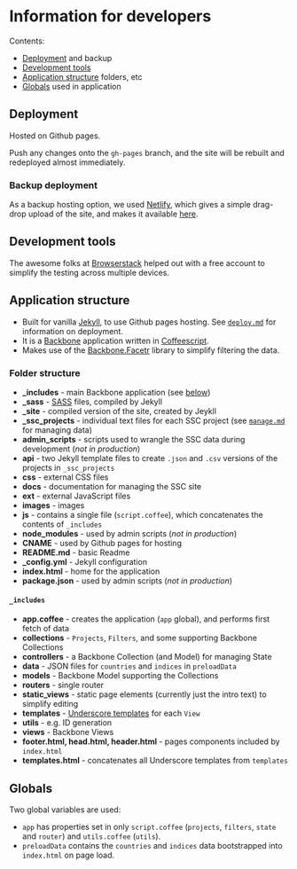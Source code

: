 # Information for developers

Contents:

- [Deployment](#deployment) and backup
- [Development tools](#development-tools)
- [Application structure](#application-structure) folders, etc
- [Globals](#globals) used in application


## Deployment

Hosted on Github pages. 

Push any changes onto the `gh-pages` branch, and the site will be rebuilt and redeployed almost immediately.

### Backup deployment

As a backup hosting option, we used [Netlify](https://www.netlify.com), which gives a simple drag-drop upload of the site, and makes it available [here](https://ssc.netlify.com).

## Development tools

The awesome folks at [Browserstack](https://www.browserstack.com) helped out with a free account to simplify the testing across multiple devices.


## Application structure

- Built for vanilla [Jekyll](www.jekyllrb.com), to use Github pages hosting. See [`deploy.md`](docs/deploy.md) for information on deployment.
- It is a [Backbone](backbonejs.org) application written in [Coffeescript](coffeescript.org).
- Makes use of the [Backbone.Facetr](https://github.com/arillo/Backbone.Facetr) library to simplify filtering the data.

### Folder structure

- **_includes** - main Backbone application (see [below](#_includes))
- **_sass** - [SASS](http://sass-lang.com) files, compiled by Jekyll
- **_site** - compiled version of the site, created by Jeykll
- **_ssc_projects** - individual text files for each SSC project (see [`manage.md`](docs/manage.md) for managing data)
- **admin_scripts** - scripts used to wrangle the SSC data during development (*not in production*)
- **api** - two Jekyll template files to create `.json` and `.csv` versions of the projects in `_ssc_projects`
- **css** - external CSS files
- **docs** - documentation for managing the SSC site
- **ext** - external JavaScript files
- **images** - images
- **js** - contains a single file (`script.coffee`), which concatenates the contents of `_includes`
- **node_modules** - used by admin scripts (*not in production*)
- **CNAME** - used by Github pages for hosting
- **README.md** - basic Readme
- **_config.yml** - Jekyll configuration
- **index.html** - home for the application
- **package.json** - used by admin scripts (*not in production*)


#### `_includes`

- **app.coffee** - creates the application (`app` global), and performs first fetch of data
- **collections** - `Projects`, `Filters`, and some supporting Backbone Collections
- **controllers** - a Backbone Collection (and Model) for managing State
- **data** - JSON files for `countries` and `indices` in `preloadData`
- **models** - Backbone Model supporting the Collections
- **routers** - single router
- **static_views** - static page elements (currently just the intro text) to simplify editing
- **templates** - [Underscore templates](http://underscorejs.org/#template) for each `View`
- **utils** - e.g. ID generation
- **views** - Backbone Views
- **footer.html, head.html, header.html** - pages components included by `index.html`
- **templates.html** - concatenates all Underscore templates from `templates`


## Globals

Two global variables are used:

- `app` has properties set in only `script.coffee` (`projects`, `filters`, `state` and `router`) and `utils.coffee` (`utils`).
- `preloadData` contains the `countries` and `indices` data bootstrapped into `index.html` on page load.

